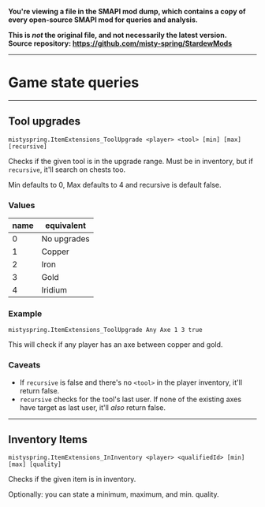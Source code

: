 **You're viewing a file in the SMAPI mod dump, which contains a copy of every open-source SMAPI mod
for queries and analysis.**

**This is _not_ the original file, and not necessarily the latest version.**  
**Source repository: https://github.com/misty-spring/StardewMods**

----

# Game state queries

-------------

## Tool upgrades

`mistyspring.ItemExtensions_ToolUpgrade <player> <tool> [min] [max] [recursive]`

Checks if the given tool is in the upgrade range. Must be in inventory, but if `recursive`, it'll search on chests too.

Min defaults to 0, Max defaults to 4 and recursive is default false.

### Values
| name | equivalent  |
|------|-------------|
| 0    | No upgrades |
| 1    | Copper      |
| 2    | Iron        |
| 3    | Gold        |
| 4    | Iridium     |

### Example

`mistyspring.ItemExtensions_ToolUpgrade Any Axe 1 3 true`

This will check if any player has an axe between copper and gold.

### Caveats
- If `recursive` is false and there's no `<tool>` in the player inventory, it'll return false.
- `recursive` checks for the tool's last user. If none of the existing axes have target as last user, it'll *also* return false.

-------------

## Inventory Items

`mistyspring.ItemExtensions_InInventory <player> <qualifiedId> [min] [max] [quality]`

Checks if the given item is in inventory. 

Optionally: you can state a minimum, maximum, and min. quality.